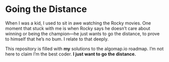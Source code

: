 # Going the Distance

When I was a kid, I used to sit in awe watching the Rocky movies. One moment that stuck with me is when Rocky says he doesn’t care about winning or being the champion—he just wants to go the distance, to prove to himself that he’s no bum. I relate to that deeply.

This repository is filled with __my__ solutions to the algomap.io roadmap. I’m not here to claim I’m the best coder. **I just want to go the distance.**
